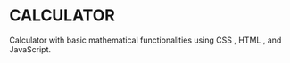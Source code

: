# CALCULATOR
Calculator with basic mathematical functionalities using CSS , HTML , and  JavaScript.
